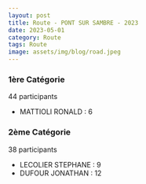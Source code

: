 ```yaml
---
layout: post
title: Route - PONT SUR SAMBRE - 2023
date: 2023-05-01
category: Route
tags: Route
image: assets/img/blog/road.jpeg
---
```


### 1ère Catégorie
44 participants
- MATTIOLI RONALD : 6

### 2ème Catégorie
38 participants
- LECOLIER STEPHANE : 9
- DUFOUR JONATHAN : 12

